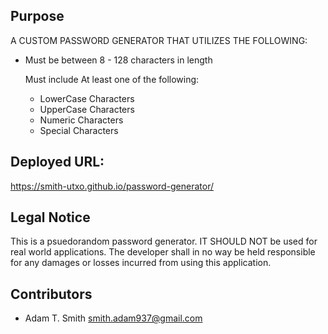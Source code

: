 ## Purpose
A CUSTOM PASSWORD GENERATOR THAT UTILIZES THE FOLLOWING: 

 - Must be between 8 - 128 characters in length

   Must include At least one of the following: 
      - LowerCase Characters 
      - UpperCase Characters 
      - Numeric Characters
      - Special Characters
      
## Deployed URL: 
<https://smith-utxo.github.io/password-generator/>

## Legal Notice 
This is a psuedorandom password generator. IT SHOULD NOT be used for real world applications. The developer shall in no way be held responsible for any damages or losses incurred from using this application. 

## Contributors 
- Adam T. Smith <smith.adam937@gmail.com> 